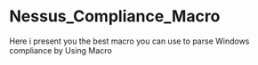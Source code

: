 # Nessus_Compliance_Macro
Here i present you the best macro you can use to parse Windows compliance by Using Macro
